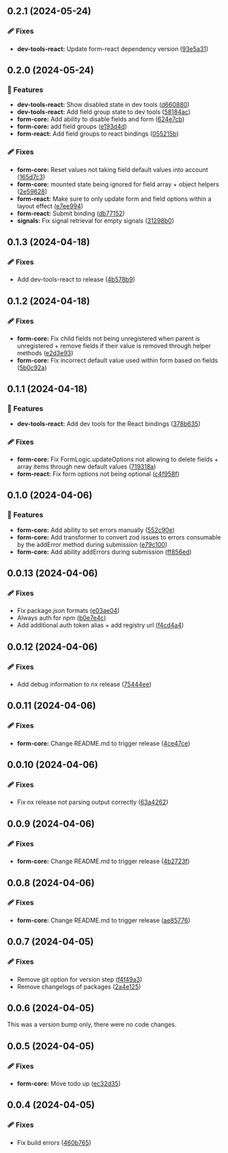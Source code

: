 ## 0.2.1 (2024-05-24)


### 🩹 Fixes

- **dev-tools-react:** Update form-react dependency version ([93e5a31](https://github.com/gutentag2012/form-signals/commit/93e5a31))

## 0.2.0 (2024-05-24)


### 🚀 Features

- **dev-tools-react:** Show disabled state in dev tools ([d660880](https://github.com/gutentag2012/form-signals/commit/d660880))
- **dev-tools-react:** Add field group state to dev tools ([58184ac](https://github.com/gutentag2012/form-signals/commit/58184ac))
- **form-core:** Add ability to disable fields and form ([624e7cb](https://github.com/gutentag2012/form-signals/commit/624e7cb))
- **form-core:** add field groups ([e193d4d](https://github.com/gutentag2012/form-signals/commit/e193d4d))
- **form-react:** Add field groups to react bindings ([055215b](https://github.com/gutentag2012/form-signals/commit/055215b))

### 🩹 Fixes

- **form-core:** Reset values not taking field default values into account ([165d7c3](https://github.com/gutentag2012/form-signals/commit/165d7c3))
- **form-core:** mounted state being ignored for field array + object helpers ([2e59628](https://github.com/gutentag2012/form-signals/commit/2e59628))
- **form-react:** Make sure to only update form and field options within a layout effect ([e7ee994](https://github.com/gutentag2012/form-signals/commit/e7ee994))
- **form-react:** Submit binding ([db77152](https://github.com/gutentag2012/form-signals/commit/db77152))
- **signals:** Fix signal retrieval for empty signals ([31298b0](https://github.com/gutentag2012/form-signals/commit/31298b0))

## 0.1.3 (2024-04-18)


### 🩹 Fixes

- Add dev-tools-react to release ([4b578b9](https://github.com/gutentag2012/form-signals/commit/4b578b9))

## 0.1.2 (2024-04-18)


### 🩹 Fixes

- **form-core:** Fix child fields not being unregistered when parent is unregistered + remove fields if their value is removed through helper methods ([e2d3e93](https://github.com/gutentag2012/form-signals/commit/e2d3e93))
- **form-core:** Fix incorrect default value used within form based on fields ([5b0c92a](https://github.com/gutentag2012/form-signals/commit/5b0c92a))

## 0.1.1 (2024-04-18)


### 🚀 Features

- **dev-tools-react:** Add dev tools for the React bindings ([378b635](https://github.com/gutentag2012/form-signals/commit/378b635))

### 🩹 Fixes

- **form-core:** Fix FormLogic.updateOptions not allowing to delete fields + array items through new default values ([719318a](https://github.com/gutentag2012/form-signals/commit/719318a))
- **form-react:** Fix form options not being optional ([c4f958f](https://github.com/gutentag2012/form-signals/commit/c4f958f))

## 0.1.0 (2024-04-06)


### 🚀 Features

- **form-core:** Add ability to set errors manually ([552c90e](https://github.com/gutentag2012/form-signals/commit/552c90e))
- **form-core:** Add transformer to convert zod issues to errors consumable by the addError method during submission ([e79c100](https://github.com/gutentag2012/form-signals/commit/e79c100))
- **form-core:** Add ability addErrors during submission ([ff856ed](https://github.com/gutentag2012/form-signals/commit/ff856ed))

## 0.0.13 (2024-04-06)


### 🩹 Fixes

- Fix package.json formats ([e03ae04](https://github.com/gutentag2012/form-signals/commit/e03ae04))
- Always auth for npm ([b0e7e4c](https://github.com/gutentag2012/form-signals/commit/b0e7e4c))
- Add additional auth token alias + add registry url ([f4cd4a4](https://github.com/gutentag2012/form-signals/commit/f4cd4a4))

## 0.0.12 (2024-04-06)


### 🩹 Fixes

- Add debug information to nx release ([75444ee](https://github.com/gutentag2012/form-signals/commit/75444ee))

## 0.0.11 (2024-04-06)


### 🩹 Fixes

- **form-core:** Change README.md to trigger release ([4ce47ce](https://github.com/gutentag2012/form-signals/commit/4ce47ce))

## 0.0.10 (2024-04-06)


### 🩹 Fixes

- Fix nx release not parsing output correctly ([63a4262](https://github.com/gutentag2012/form-signals/commit/63a4262))

## 0.0.9 (2024-04-06)


### 🩹 Fixes

- **form-core:** Change README.md to trigger release ([4b2723f](https://github.com/gutentag2012/form-signals/commit/4b2723f))

## 0.0.8 (2024-04-06)


### 🩹 Fixes

- **form-core:** Change README.md to trigger release ([ae85776](https://github.com/gutentag2012/form-signals/commit/ae85776))

## 0.0.7 (2024-04-05)


### 🩹 Fixes

- Remove git option for version step ([f4f49a3](https://github.com/gutentag2012/form-signals/commit/f4f49a3))
- Remove changelogs of packages ([2a4e125](https://github.com/gutentag2012/form-signals/commit/2a4e125))

## 0.0.6 (2024-04-05)

This was a version bump only, there were no code changes.

## 0.0.5 (2024-04-05)


### 🩹 Fixes

- **form-core:** Move todo up ([ec32d35](https://github.com/gutentag2012/form-signals/commit/ec32d35))

## 0.0.4 (2024-04-05)


### 🩹 Fixes

- Fix build errors ([460b765](https://github.com/gutentag2012/form-signals/commit/460b765))
